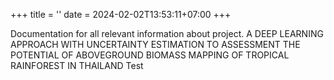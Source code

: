 +++
title = ''
date = 2024-02-02T13:53:11+07:00
+++

Documentation for all relevant information about project.
A DEEP LEARNING APPROACH WITH UNCERTAINTY ESTIMATION TO ASSESSMENT THE POTENTIAL OF ABOVEGROUND BIOMASS MAPPING OF TROPICAL RAINFOREST IN THAILAND Test